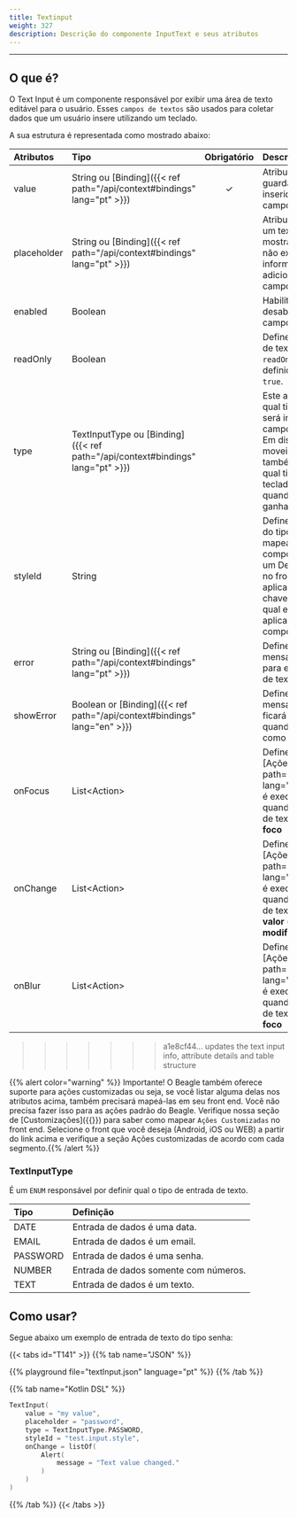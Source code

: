 ```yaml
---
title: Textinput
weight: 327
description: Descrição do componente InputText e seus atributos
---
```


---

## O que é?

O Text Input é um componente responsável por exibir uma área de texto editável para o usuário. Esses `campos de textos` são usados para coletar dados que um usuário insere utilizando um teclado. 

A sua estrutura é representada como mostrado abaixo: 

|Atributos|Tipo|Obrigatório|Descrição|
|:-----|:-----|:-----:|:-----|
|value|String ou [Binding]({{< ref path="/api/context#bindings" lang="pt" >}})|&#x2713;|Atributo que guarda o valor inserido em um campo de texto|
|placeholder|String ou [Binding]({{< ref path="/api/context#bindings" lang="pt" >}})||Atributo que define um texto que é mostrado quando não existe informação adicionada ao campo de texto.|
|enabled|Boolean||Habilita ou desabilita um campo de texto|
|readOnly|Boolean||Define um campo de texto como `readOnly` quando definido como `true`.|
|type|TextInputType ou [Binding]({{< ref path="/api/context#bindings" lang="pt" >}})||Este atributo define qual tipo de texto será inserido no campo de texto. Em dispositivos moveis, ele também define qual tipo de teclado aparece quando o campo ganha focus.|
|styleId|String||Define uma chave do tipo String para mapear esse componente em um Design System no front end da aplicação. Essa chave identifica qual estilo será aplicado a esse componente.|
|error|String ou [Binding]({{< ref path="/api/context#bindings" lang="pt" >}})||Define uma mensagem de erro para esse campo de texto.|
|showError|Boolean or [Binding]({{< ref path="/api/context#bindings" lang="en" >}})||Define se a mensagem de erro ficará visível quando definido como `true`|
|onFocus|List&lt;Action&gt;||Define uma lista de [Ações]({{< ref path="/api/actions" lang="pt" >}}) que é executada quando o campo de texto **ganha foco**|
|onChange|List&lt;Action&gt;||Define uma lista de [Ações]({{< ref path="/api/actions" lang="pt" >}}) que é executada quando o campo de texto tem o **valor (value) modificado**|
|onBlur|List&lt;Action&gt;||Define uma lista de [Ações]({{< ref path="/api/actions" lang="pt" >}}) que é executada quando o campo de texto **perde o foco**| 
>>>>>>> a1e8cf44... updates the text input info, attribute details and table structure

{{% alert color="warning" %}}
Importante! O Beagle também oferece suporte para ações customizadas ou seja, se você listar alguma delas nos atributos acima, também precisará mapeá-las em seu front end. Você não precisa fazer isso para as ações padrão do Beagle. Verifique nossa seção de [Customizações]({{<ref path ="/resources/customization" lang = "en">}}) para saber como mapear `Ações Customizadas` no front end. Selecione o front que você deseja (Android, iOS ou WEB) a partir do link acima e verifique a seção Ações customizadas de acordo com cada segmento.{{% /alert %}}
### TextInputType

É um `ENUM` responsável por definir qual o tipo de entrada de texto.

| Tipo | Definição |
| :--- | :--- |
| DATE | Entrada de dados é uma data. |
| EMAIL | Entrada de dados é um email. |
| PASSWORD | Entrada de dados é uma senha. |
| NUMBER | Entrada de dados somente com números. |
| TEXT | Entrada de dados é um texto. |

## Como usar?

Segue abaixo um exemplo de entrada de texto do tipo senha:

{{< tabs id="T141" >}}
{{% tab name="JSON" %}}
<!-- json-playground:textInput.json
{
 "_beagleComponent_": "beagle:textInput",
 "value": "my value",
 "placeholder": "user@test.com.br",
 "type": "email",
 "onChange": [
    {
      "_beagleAction_": "beagle:alert",
      "message": "Changing input"
      }
  ]
}
-->
{{% playground file="textInput.json" language="pt" %}}
{{% /tab %}}

{{% tab name="Kotlin DSL" %}}
```kotlin
TextInput(
    value = "my value", 
    placeholder = "password", 
    type = TextInputType.PASSWORD, 
    styleId = "test.input.style",
    onChange = listOf(
        Alert(
            message = "Text value changed."
        )
    )
)
```
{{% /tab %}}
{{< /tabs >}}
